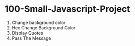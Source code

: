 # 100-Small-Javascript-Project

1. Change background color
2. Hex Change Background Color
3. Display Quotes
4. Pass The Message
